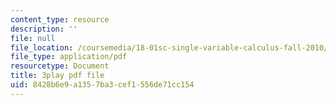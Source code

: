```yaml
---
content_type: resource
description: ''
file: null
file_location: /coursemedia/18-01sc-single-variable-calculus-fall-2010/8428b6e9a1357ba3cef1556de71cc154_eHJuAByQf5A.pdf
file_type: application/pdf
resourcetype: Document
title: 3play pdf file
uid: 8428b6e9-a135-7ba3-cef1-556de71cc154
---
```

